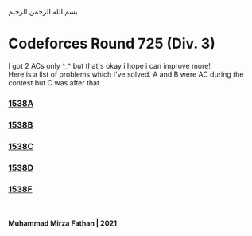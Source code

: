 بسم الله الرحمن الرحيم
<br />
# Codeforces Round 725 (Div. 3)
I got 2 ACs only ^_^ but that's okay i hope i can improve more! <br/>
Here is a list of problems which I've solved. A and B were AC during the contest but C was after that. <br/>
### [1538A](https://codeforces.com/contest/1538/problem/A)
### [1538B](https://codeforces.com/contest/1538/problem/B)
### [1538C](https://codeforces.com/contest/1538/problem/C)
### [1538D](https://codeforces.com/contest/1538/problem/D)
### [1538F](https://codeforces.com/contest/1538/problem/F)
<br /> <br />
**Muhammad Mirza Fathan | 2021**
